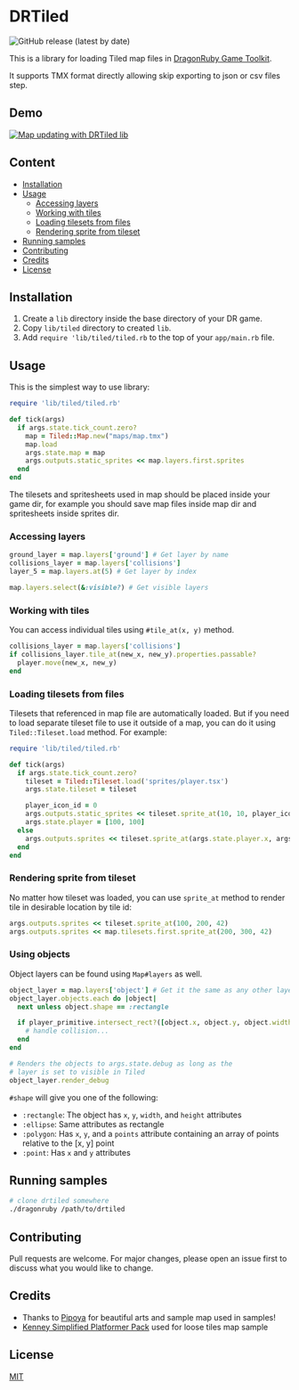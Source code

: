 # DRTiled

![GitHub release (latest by date)](https://img.shields.io/github/v/release/wildfiler/drtiled?label=version&style=plastic)

This is a library for loading Tiled map files in [DragonRuby Game Toolkit](https://dragonruby.org/toolkit/game).

It supports TMX format directly allowing skip exporting to json or csv files step.


## Demo

[![Map updating with DRTiled lib](https://img.youtube.com/vi/RrWJ3s3WA3s/0.jpg)](https://youtu.be/RrWJ3s3WA3s)

## Content

- [Installation](#installation)
- [Usage](#usage)
    * [Accessing layers](#accessing-layers)
    * [Working with tiles](#working-with-tiles)
    * [Loading tilesets from files](#loading-tilesets-from-files)
    * [Rendering sprite from tileset](#rendering-sprite-from-tileset)
- [Running samples](#running-samples)
- [Contributing](#contributing)
- [Credits](#credits)
- [License](#license)

## Installation

1. Create a `lib` directory inside the base directory of your DR game.
2. Copy `lib/tiled` directory to created `lib`.
3. Add `require 'lib/tiled/tiled.rb` to the top of your `app/main.rb` file.


## Usage

This is the simplest way to use library:

```ruby
require 'lib/tiled/tiled.rb'

def tick(args)
  if args.state.tick_count.zero?
    map = Tiled::Map.new("maps/map.tmx")
    map.load
    args.state.map = map
    args.outputs.static_sprites << map.layers.first.sprites
  end
end
```

The tilesets and spritesheets used in map should be placed inside your game dir, for example you should save map files inside map dir and spritesheets inside sprites dir.


### Accessing layers

```ruby
ground_layer = map.layers['ground'] # Get layer by name
collisions_layer = map.layers['collisions']
layer_5 = map.layers.at(5) # Get layer by index

map.layers.select(&:visible?) # Get visible layers
```

### Working with tiles

You can access individual tiles using `#tile_at(x, y)` method.

```ruby
collisions_layer = map.layers['collisions']
if collisions_layer.tile_at(new_x, new_y).properties.passable?
  player.move(new_x, new_y)
end
```

### Loading tilesets from files

Tilesets that referenced in map file are automatically loaded. But if you need to load separate tileset file to use it outside of a map, you can do it using `Tiled::Tileset.load` method. For example:

```ruby
require 'lib/tiled/tiled.rb'

def tick(args)
  if args.state.tick_count.zero?
    tileset = Tiled::Tileset.load('sprites/player.tsx')
    args.state.tileset = tileset

    player_icon_id = 0
    args.outputs.static_sprites << tileset.sprite_at(10, 10, player_icon_id)
    args.state.player = [100, 100]
  else
    args.outputs.sprites << tileset.sprite_at(args.state.player.x, args.state.player.y, 2)
  end
end
```

### Rendering sprite from tileset

No matter how tileset was loaded, you can use `sprite_at` method to render tile in desirable location by tile id:

```ruby
args.outputs.sprites << tileset.sprite_at(100, 200, 42)
args.outputs.sprites << map.tilesets.first.sprite_at(200, 300, 42)
```

### Using objects

Object layers can be found using `Map#layers` as well.

```ruby
object_layer = map.layers['object'] # Get it the same as any other layer
object_layer.objects.each do |object|
  next unless object.shape == :rectangle

  if player_primitive.intersect_rect?([object.x, object.y, object.width, object.height])
    # handle collision...
  end
end

# Renders the objects to args.state.debug as long as the
# layer is set to visible in Tiled
object_layer.render_debug
```

`#shape` will give you one of the following:

 * `:rectangle`: The object has `x`, `y`, `width`, and `height` attributes
 * `:ellipse`: Same attributes as rectangle
 * `:polygon`: Has `x`, `y`, and a `points` attribute containing an array of
               points relative to the [x, y] point
 * `:point`: Has `x` and `y` attributes

## Running samples

```bash
# clone drtiled somewhere
./dragonruby /path/to/drtiled
```

## Contributing

Pull requests are welcome. For major changes, please open an issue first to discuss what you would like to change.


## Credits

- Thanks to [Pipoya](https://pipoya.itch.io) for beautiful arts and sample map used in samples!  
- [Kenney Simplified Platformer Pack](https://www.kenney.nl/assets/simplified-platformer-pack) used for loose tiles map sample

## License
[MIT](https://choosealicense.com/licenses/mit/)
